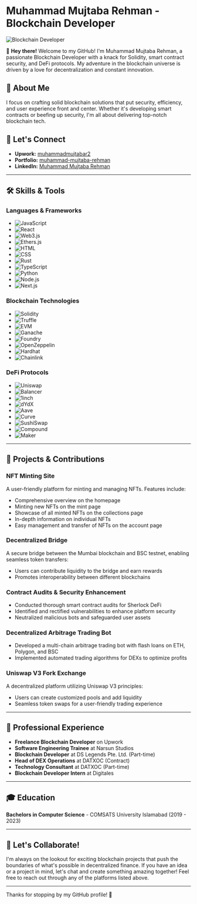 
# Muhammad Mujtaba Rehman - Blockchain Developer

![Blockchain Developer](https://media.licdn.com/dms/image/D4D16AQG72FMNN5yT0Q/profile-displaybackgroundimage-shrink_350_1400/0/1722261517870?e=1727913600&v=beta&t=TkC4IvDgPlgFPqTEsaTwViA3ubogsxmHH_fIDlEJDbE)

👋 **Hey there!** Welcome to my GitHub! I'm Muhammad Mujtaba Rehman, a passionate Blockchain Developer with a knack for Solidity, smart contract security, and DeFi protocols. My adventure in the blockchain universe is driven by a love for decentralization and constant innovation.

## 🚀 About Me
I focus on crafting solid blockchain solutions that put security, efficiency, and user experience front and center. Whether it's developing smart contracts or beefing up security, I'm all about delivering top-notch blockchain tech.

## 🔗 Let's Connect
- **Upwork:** [muhammadmujtabar2](https://www.upwork.com/freelancers/~muhammadmujtabar2)
- **Portfolio:** [muhammad-mujtaba-rehman](https://www.muhammad-mujtaba-rehman.com)
- **LinkedIn:** [Muhammad Mujtaba Rehman](https://www.linkedin.com/in/muhammad-mujtaba-rehman-851b321a7/)

---

## 🛠️ Skills & Tools
### Languages & Frameworks
- ![JavaScript](https://img.shields.io/badge/-JavaScript-F7DF1E?style=flat-square&logo=javascript&logoColor=black)
- ![React](https://img.shields.io/badge/-React-61DAFB?style=flat-square&logo=react&logoColor=black)
- ![Web3.js](https://img.shields.io/badge/-Web3.js-F16822?style=flat-square&logo=web3.js&logoColor=white)
- ![Ethers.js](https://img.shields.io/badge/-Ethers.js-282c34?style=flat-square&logo=ethereum&logoColor=white)
- ![HTML](https://img.shields.io/badge/-HTML5-E34F26?style=flat-square&logo=html5&logoColor=white)
- ![CSS](https://img.shields.io/badge/-CSS3-1572B6?style=flat-square&logo=css3&logoColor=white)
- ![Rust](https://img.shields.io/badge/-Rust-000000?style=flat-square&logo=rust&logoColor=white)
- ![TypeScript](https://img.shields.io/badge/-TypeScript-007ACC?style=flat-square&logo=typescript&logoColor=white)
- ![Python](https://img.shields.io/badge/-Python-3776AB?style=flat-square&logo=python&logoColor=white)
- ![Node.js](https://img.shields.io/badge/-Node.js-339933?style=flat-square&logo=node.js&logoColor=white)
- ![Next.js](https://img.shields.io/badge/-Next.js-000000?style=flat-square&logo=next.js&logoColor=white)

### Blockchain Technologies
- ![Solidity](https://img.shields.io/badge/-Solidity-363636?style=flat-square&logo=solidity&logoColor=white)
- ![Truffle](https://img.shields.io/badge/-Truffle-5E467C?style=flat-square&logo=truffle&logoColor=white)
- ![EVM](https://img.shields.io/badge/-EVM-0072CE?style=flat-square&logo=ethereum&logoColor=white)
- ![Ganache](https://img.shields.io/badge/-Ganache-61429B?style=flat-square&logo=ganache&logoColor=white)
- ![Foundry](https://img.shields.io/badge/-Foundry-8B5D33?style=flat-square&logoColor=white)
- ![OpenZeppelin](https://img.shields.io/badge/-OpenZeppelin-4E5EE4?style=flat-square&logo=openzeppelin&logoColor=white)
- ![Hardhat](https://img.shields.io/badge/-Hardhat-FFF8DC?style=flat-square&logo=hardhat&logoColor=black)
- ![Chainlink](https://img.shields.io/badge/-Chainlink-375BD2?style=flat-square&logo=chainlink&logoColor=white)

### DeFi Protocols
- ![Uniswap](https://img.shields.io/badge/-Uniswap-FF007A?style=flat-square&logo=uniswap&logoColor=white)
- ![Balancer](https://img.shields.io/badge/-Balancer-1E1E1E?style=flat-square&logo=balancer&logoColor=white)
- ![1inch](https://img.shields.io/badge/-1inch-2F2F2F?style=flat-square&logo=1inch&logoColor=white)
- ![dYdX](https://img.shields.io/badge/-dYdX-010101?style=flat-square&logo=dYdX&logoColor=white)
- ![Aave](https://img.shields.io/badge/-Aave-B6509E?style=flat-square&logo=aave&logoColor=white)
- ![Curve](https://img.shields.io/badge/-Curve-F8C300?style=flat-square&logo=curve&logoColor=white)
- ![SushiSwap](https://img.shields.io/badge/-SushiSwap-F0B3FF?style=flat-square&logo=sushiswap&logoColor=white)
- ![Compound](https://img.shields.io/badge/-Compound-00D395?style=flat-square&logo=compound&logoColor=white)
- ![Maker](https://img.shields.io/badge/-Maker-00BB99?style=flat-square&logo=maker&logoColor=white)

---

## 📝 Projects & Contributions
### NFT Minting Site
A user-friendly platform for minting and managing NFTs. Features include:
- Comprehensive overview on the homepage
- Minting new NFTs on the mint page
- Showcase of all minted NFTs on the collections page
- In-depth information on individual NFTs
- Easy management and transfer of NFTs on the account page

### Decentralized Bridge
A secure bridge between the Mumbai blockchain and BSC testnet, enabling seamless token transfers:
- Users can contribute liquidity to the bridge and earn rewards
- Promotes interoperability between different blockchains

### Contract Audits & Security Enhancement
- Conducted thorough smart contract audits for Sherlock DeFi
- Identified and rectified vulnerabilities to enhance platform security
- Neutralized malicious bots and safeguarded user assets

### Decentralized Arbitrage Trading Bot
- Developed a multi-chain arbitrage trading bot with flash loans on ETH, Polygon, and BSC
- Implemented automated trading algorithms for DEXs to optimize profits

### Uniswap V3 Fork Exchange
A decentralized platform utilizing Uniswap V3 principles:
- Users can create customized pools and add liquidity
- Seamless token swaps for a user-friendly trading experience

---

## 💼 Professional Experience
- **Freelance Blockchain Developer** on Upwork
- **Software Engineering Trainee** at Narsun Studios
- **Blockchain Developer** at DS Legends Pte. Ltd. (Part-time)
- **Head of DEX Operations** at DATXOC (Contract)
- **Technology Consultant** at DATXOC (Part-time)
- **Blockchain Developer Intern** at Digitales

---

## 🎓 Education
**Bachelors in Computer Science** - COMSATS University Islamabad (2019 - 2023)

---

## 🌟 Let's Collaborate!
I'm always on the lookout for exciting blockchain projects that push the boundaries of what's possible in decentralized finance. If you have an idea or a project in mind, let's chat and create something amazing together! Feel free to reach out through any of the platforms listed above.

---

Thanks for stopping by my GitHub profile! 🚀
